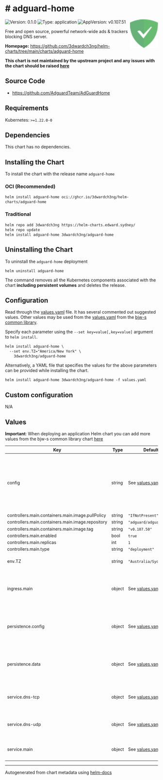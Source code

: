 # # adguard-home

<img src="https://raw.githubusercontent.com/3dwardch3ng/helm-charts/main/charts/adguard-home/icon.svg" align="right" width="92" alt="adguard-home logo">

![Version: 0.1.0](https://img.shields.io/badge/Version-0.1.0-informational?style=flat)
![Type: application](https://img.shields.io/badge/Type-application-informational?style=flat)
![AppVersion: v0.107.51](https://img.shields.io/badge/AppVersion-v0.107.51-informational?style=flat)

Free and open source, powerful network-wide ads & trackers blocking DNS server.

**Homepage:** <https://github.com/3dwardch3ng/helm-charts/tree/main/charts/adguard-home>

**This chart is not maintained by the upstream project and any issues with the chart should be raised
[here](https://helm-charts.edward.sydney//issues/new?assignees=3dwardch3ng&labels=bug&template=bug_report.yaml&name=adguard-home&version=0.1.0)**

## Source Code

* <https://github.com/AdguardTeam/AdGuardHome>

## Requirements

Kubernetes: `>=1.22.0-0`

## Dependencies

This chart has no dependencies.

## Installing the Chart

To install the chart with the release name `adguard-home`

### OCI (Recommended)

```console
helm install adguard-home oci://ghcr.io/3dwardch3ng/helm-charts/adguard-home
```

### Traditional

```console
helm repo add 3dwardch3ng https://helm-charts.edward.sydney/
helm repo update
helm install adguard-home 3dwardch3ng/adguard-home
```

## Uninstalling the Chart

To uninstall the `adguard-home` deployment

```console
helm uninstall adguard-home
```

The command removes all the Kubernetes components associated with the chart **including persistent volumes** and deletes the release.

## Configuration

Read through the [values.yaml](./values.yaml) file. It has several commented out suggested values.
Other values may be used from the [values.yaml](https://github.com/bjw-s/helm-charts/tree/main/charts/library/common/values.yaml) from the [bjw-s common library](https://github.com/bjw-s/helm-charts/tree/main/charts/library/common).

Specify each parameter using the `--set key=value[,key=value]` argument to `helm install`.

```console
helm install adguard-home \
  --set env.TZ="America/New York" \
    3dwardch3ng/adguard-home
```

Alternatively, a YAML file that specifies the values for the above parameters can be provided while installing the chart.

```console
helm install adguard-home 3dwardch3ng/adguard-home -f values.yaml
```

## Custom configuration

N/A

## Values

**Important**: When deploying an application Helm chart you can add more values from the bjw-s common library chart [here](https://github.com/bjw-s/helm-charts/tree/main/charts/library/common)

| Key | Type | Default | Description |
|-----|------|---------|-------------|
| config | string | See [values.yaml](./values.yaml) | Default AdGuard Home config file.    This will only be copied if an existing config does not exist.    [[ref]](https://github.com/AdguardTeam/AdGuardHome/wiki/Configuration) |
| controllers.main.containers.main.image.pullPolicy | string | `"IfNotPresent"` |  |
| controllers.main.containers.main.image.repository | string | `"adguard/adguardhome"` |  |
| controllers.main.containers.main.image.tag | string | `"v0.107.50"` |  |
| controllers.main.enabled | bool | `true` |  |
| controllers.main.replicas | int | `1` |  |
| controllers.main.type | string | `"deployment"` |  |
| env.TZ | string | `"Australia/Sydney"` | Set the container timezone |
| ingress.main | object | See [values.yaml](./values.yaml) | Enable and configure ingress settings for the chart under this key. |
| persistence.config | object | See [values.yaml](./values.yaml) | Configure config persistence settings for the chart under this key. |
| persistence.data | object | See [values.yaml](./values.yaml) | Configure data persistence settings for the chart under this key. |
| service.dns-tcp | object | See [values.yaml](./values.yaml) | Configures settings for the TCP DNS service. |
| service.dns-udp | object | See [values.yaml](./values.yaml) | Configures settings for the UDP DNS service. |
| service.main | object | See [values.yaml](./values.yaml) | Configures settings for the main service. |

---
Autogenerated from chart metadata using [helm-docs](https://github.com/norwoodj/helm-docs)
